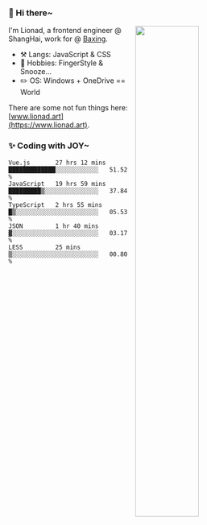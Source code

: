 ### 👋 Hi there~

[<img align="right" width="50%" src="https://github-readme-stats.vercel.app/api?username=Lionad-Morotar&show_icons=true">](https://metrics.lecoq.io/ouuan?template=classic)

I'm Lionad, a frontend engineer @ ShangHai, work for @ [Baxing](https://github.com/baixing).

- ⚒️ Langs: JavaScript & CSS
- 🎨 Hobbies: FingerStyle & Snooze...
- ✏️ OS: Windows + OneDrive == World

There are some not fun things here: [www.lionad.art](https://www.lionad.art).

### ✨ Coding with JOY~

<!--START_SECTION:waka-->
```text
Vue.js       27 hrs 12 mins  █████████████░░░░░░░░░░░░   51.52 % 
JavaScript   19 hrs 59 mins  █████████▒░░░░░░░░░░░░░░░   37.84 % 
TypeScript   2 hrs 55 mins   █▒░░░░░░░░░░░░░░░░░░░░░░░   05.53 % 
JSON         1 hr 40 mins    ▓░░░░░░░░░░░░░░░░░░░░░░░░   03.17 % 
LESS         25 mins         ▒░░░░░░░░░░░░░░░░░░░░░░░░   00.80 % 
```
<!--END_SECTION:waka-->
